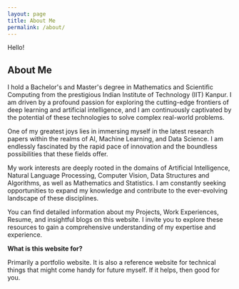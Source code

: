 ```yaml
---
layout: page
title: About Me
permalink: /about/
---
```


Hello!

## About Me

I hold a Bachelor's and Master's degree in Mathematics and Scientific Computing from the prestigious Indian Institute of Technology (IIT) Kanpur. I am driven by a profound passion for exploring the cutting-edge frontiers of deep learning and artificial intelligence, and I am continuously captivated by the potential of these technologies to solve complex real-world problems.

One of my greatest joys lies in immersing myself in the latest research papers within the realms of AI, Machine Learning, and Data Science. I am endlessly fascinated by the rapid pace of innovation and the boundless possibilities that these fields offer.

My work interests are deeply rooted in the domains of Artificial Intelligence, Natural Language Processing, Computer Vision, Data Structures and Algorithms, as well as Mathematics and Statistics. I am constantly seeking opportunities to expand my knowledge and contribute to the ever-evolving landscape of these disciplines.

You can find detailed information about my Projects, Work Experiences, Resume, and insightful blogs on this website. I invite you to explore these resources to gain a comprehensive understanding of my expertise and experience.


**What is this website for?**

Primarily a portfolio website. It is also a reference website for technical things that might come handy for future myself. If it helps, then good for you.